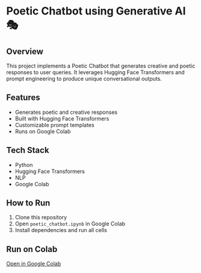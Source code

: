 # Poetic Chatbot using Generative AI 🎭

## Overview
This project implements a Poetic Chatbot that generates creative and poetic responses to user queries. 
It leverages Hugging Face Transformers and prompt engineering to produce unique conversational outputs.

## Features
- Generates poetic and creative responses
- Built with Hugging Face Transformers
- Customizable prompt templates
- Runs on Google Colab

## Tech Stack
- Python
- Hugging Face Transformers
- NLP
- Google Colab

## How to Run
1. Clone this repository
2. Open `poetic_chatbot.ipynb` in Google Colab
3. Install dependencies and run all cells

## Run on Colab
[Open in Google Colab](https://colab.research.google.com/drive/1OxOwHcb-YVJYKCix0KaiaZySOEz5or7C?usp=sharing)

